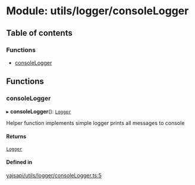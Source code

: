 # Module: utils/logger/consoleLogger

## Table of contents

### Functions

- [consoleLogger](utils_logger_consoleLogger#consolelogger)

## Functions

### consoleLogger

▸ **consoleLogger**(): [`Logger`](../interfaces/utils_logger_logger.Logger)

Helper function implements simple logger prints all messages to console

#### Returns

[`Logger`](../interfaces/utils_logger_logger.Logger)

#### Defined in

[yajsapi/utils/logger/consoleLogger.ts:5](https://github.com/golemfactory/yajsapi/blob/2663a15/yajsapi/utils/logger/consoleLogger.ts#L5)
